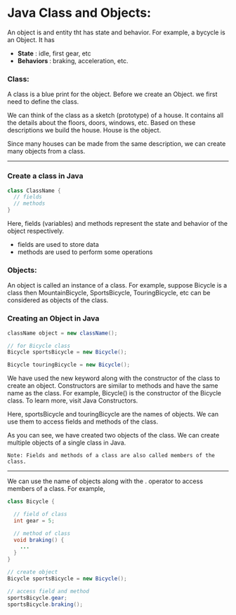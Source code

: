 # Java Class and Objects:

<p> An object is and entity tht has state and behavior. For example, a bycycle is an Object. It has </p>

- <b> State</b>  : idle, first gear, etc
- <b> Behaviors </b>: braking, acceleration, etc. 


### Class: 
A class is a blue print for the object. Before we create an Object. we first need to define the class. 

We can think of the class as a sketch (prototype) of a house. It contains all the details about the floors, doors, windows, etc. Based on these descriptions we build the house. House is the object.

Since many houses can be made from the same description, we can create many objects from a class.

<hr>

### Create a class in Java
```java
class ClassName {
  // fields
  // methods
}
```
Here, fields (variables) and methods represent the state and behavior of the object respectively.

- fields are used to store data
- methods are used to perform some operations


### Objects:

An object is called an instance of a class. For example, suppose Bicycle is a class then MountainBicycle, SportsBicycle, TouringBicycle, etc can be considered as objects of the class.

### Creating an Object in Java

```java
className object = new className();

// for Bicycle class
Bicycle sportsBicycle = new Bicycle();

Bicycle touringBicycle = new Bicycle();
```

We have used the new keyword along with the constructor of the class to create an object. Constructors are similar to methods and have the same name as the class. For example, Bicycle() is the constructor of the Bicycle class. To learn more, visit Java Constructors.

Here, sportsBicycle and touringBicycle are the names of objects. We can use them to access fields and methods of the class.

As you can see, we have created two objects of the class. We can create multiple objects of a single class in Java.

```
Note: Fields and methods of a class are also called members of the class.
```

<hr>

We can use the name of objects along with the . operator to access members of a class. For example,

```java
class Bicycle {

  // field of class
  int gear = 5;

  // method of class
  void braking() {
    ...
  }
}

// create object
Bicycle sportsBicycle = new Bicycle();

// access field and method
sportsBicycle.gear;
sportsBicycle.braking();
```